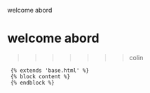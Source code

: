 <!-- <form method="POST" action='growurcoins/{{ad.id}}/delete'>
 {% csrf_token %}
  <button>Delete</button>
  <a href="{% url 'details' ad.id %}">Cancel</a>
</form> -->

welcome abord

 <!-- <img src="../templates/growurcoins/tomatoes.jpg" alt="Tomatoes"> -->

# welcome abord

 <!-- <img src="../templates/growurcoins/tomatoes.jpg" alt="Tomatoes"> -->

> > > > > > > colin

<!DOCTYPE html>
<html lang="en">
  <head>
    <meta charset="UTF-8" />
    <meta http-equiv="X-UA-Compatible" content="IE=edge" />
    <meta name="viewport" content="width=device-width, initial-scale=1.0" />
    <title>Create Ad</title>
  </head>
  
  <body>

     {% extends 'base.html' %} 
     {% block content %} 
     {% endblock %}


  </body> 

</html>
